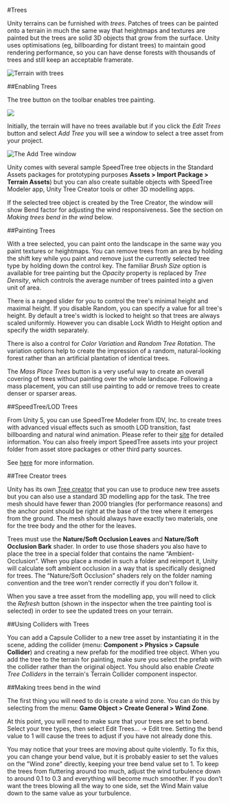 #Trees

Unity terrains can be furnished with _trees_. Patches of trees can be painted onto a terrain in much the same way that heightmaps and textures are painted but the trees are solid 3D objects that grow from the surface. Unity uses optimisations (eg, billboarding for distant trees) to maintain good rendering performance, so you can have dense forests with thousands of trees and still keep an acceptable framerate.

![Terrain with trees](../uploads/Main/TerrainWithTrees.png)

##Enabling Trees

The tree button on the toolbar enables tree painting.

![](../uploads/Main/TerrainTreePaintTool.png)

Initially, the terrain will have no trees available but if you click the _Edit Trees_ button and select _Add Tree_ you will see a window to select a tree asset from your project.

![The Add Tree window](../uploads/Main/TerrainTreeAddWindow.png)

Unity comes with several sample SpeedTree tree objects in the Standard Assets packages for prototyping purposes __Assets > Import Package > Terrain Assets__) but you can also create suitable objects with SpeedTree Modeler app, Unity Tree Creator tools or other 3D modelling apps. 

If the selected tree object is created by the Tree Creator, the window will show Bend factor for adjusting the wind responsiveness. See the section on _Making trees bend in the wind_ below. 

##Painting Trees

With a tree selected, you can paint onto the landscape in the same way you paint textures or heightmaps. You can remove trees from an area by holding the shift key while you paint and remove just the currently selected tree type by holding down the control key. The familiar _Brush Size_ option is available for tree painting but the _Opacity_ property is replaced by _Tree Density_, which controls the average number of trees painted into a given unit of area. 

There is a ranged slider for you to control the tree's minimal height and maximal height. If you disable Random, you can specify a value for all tree's height. By default a tree's width is locked to height so that trees are always scaled uniformly. However you can disable Lock Width to Height option and specify the width separately. 

There is also a control for _Color Variation_ and _Random Tree Rotation_. The variation options help to create the impression of a random, natural-looking forest rather than an artificial plantation of identical trees.

The _Mass Place Trees_ button is a very useful way to create an overall covering of trees without painting over the whole landscape. Following a mass placement, you can still use painting to add or remove trees to create denser or sparser areas.

##SpeedTree/LOD Trees

From Unity 5, you can use SpeedTree Modeler from IDV, Inc. to create trees with advanced visual effects such as smooth LOD transition, fast billboarding and natural wind animation. Please refer to their [site](http://www.speedtree.com/unity/) for detailed information. You can also freely import SpeedTree assets into your project folder from asset store packages or other third party sources. 

See [here](SpeedTree) for more information.

##Tree Creator trees

Unity has its own [Tree creator](class-Tree) that you can use to produce new tree assets but you can also use a standard 3D modelling app for the task. The tree mesh should have fewer than 2000 triangles (for performance reasons) and the anchor point should be right at the base of the tree where it emerges from the ground. The mesh should always have exactly two materials, one for the tree body and the other for the leaves.

Trees must use the __Nature/Soft Occlusion Leaves__ and __Nature/Soft Occlusion Bark__ shader. In order to use those shaders you also have to place the tree in a special folder that contains the name “Ambient-Occlusion”. When you place a model in such a folder and reimport it, Unity will calculate soft ambient occlusion in a way that is specifically designed for trees. The “Nature/Soft Occlusion” shaders rely on the folder naming convention and the tree won't render correctly if you don't follow it.

When you save a tree asset from the modelling app, you will need to click the _Refresh_ button (shown in the inspector when the tree painting tool is selected) in order to see the updated trees on your terrain.

##Using Colliders with Trees

You can add a Capsule Collider to a new tree asset by instantiating it in the scene, adding the collider (menu: __Component > Physics > Capsule Collider__) and creating a new prefab for the modified tree object. When you add the tree to the terrain for painting, make sure you select the prefab with the collider rather than the original object. You should also enable _Create Tree Colliders_ in the terrain's Terrain Collider component inspector.

##Making trees bend in the wind

The first thing you will need to do is create a wind zone. You can do this by selecting from the menu: __Game Object &gt; Create General &gt; Wind Zone__.

At this point, you will need to make sure that your trees are set to bend. Select your tree types, then select Edit Trees... -> Edit tree. Setting the bend value to 1 will cause the trees to adjust if you have not already done this.

You may notice that your trees are moving about quite violently. To fix this, you can change your bend value, but it is probably easier to set the values on the "Wind zone" directly, keeping your tree bend value set to 1. To keep the trees from fluttering around too much, adjust the wind turbulence down to around 0.1 to 0.3 and everything will become much smoother. If you don't want the trees blowing all the way to one side, set the Wind Main value down to the same value as your turbulence.

